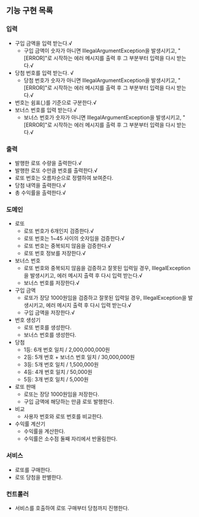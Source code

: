 ## 기능 구현 목록
### 입력
* 구입 금액을 입력 받는다.√
  * 구입 금액이 숫자가 아니면 IllegalArgumentException을 발생시키고, "[ERROR]"로 시작하는 에러 메시지를 출력 후 그 부분부터 입력을 다시 받는다.√
* 당첨 번호를 입력 받는다. √
  * 당첨 번호가 숫자가 아니면 IllegalArgumentException을 발생시키고, "[ERROR]"로 시작하는 에러 메시지를 출력 후 그 부분부터 입력을 다시 받는다.√
* 번호는 쉼표(,)를 기준으로 구분한다.√
* 보너스 번호를 입력 받는다.√
  * 보너스 번호가 숫자가 아니면 IllegalArgumentException을 발생시키고, "[ERROR]"로 시작하는 에러 메시지를 출력 후 그 부분부터 입력을 다시 받는다.√

### 출력
* 발행한 로또 수량을 출력한다.√
* 발행한 로또 수만큼 번호를 출력한다.√
* 로또 번호는 오름차순으로 정렬하여 보여준다.
* 당첨 내역을 출력한다.√
* 총 수익률을 출력한다.√

### 도메인
* 로또
  * 로또 번호가 6개인지 검증한다.√
  * 로또 번호는 1~45 사이의 숫자임을 검증한다.√
  * 로또 번호는 중복되지 않음을 검증한다.√
  * 로또 번호 정보를 저장한다.√
* 보너스 번호
  * 로또 번호와 중복되지 않음을 검증하고 잘못된 입력일 경우, IllegalException을 발생시키고, 에러 메시지 출력 후 다시 입력 받는다.√
  * 보너스 번호를 저장한다.√
* 구입 금액
  * 로또가 장당 1000원임을 검증하고 잘못된 입력일 경우, IllegalException을 발생시키고, 에러 메시지 출력 후 다시 입력 받는다.√
  * 구입 금액을 저장한다.√
* 번호 생성기
  * 로또 번호를 생성한다.
  * 보너스 번호를 생성한다.
* 당첨
  * 1등: 6개 번호 일치 / 2,000,000,000원
  * 2등: 5개 번호 + 보너스 번호 일치 / 30,000,000원
  * 3등: 5개 번호 일치 / 1,500,000원
  * 4등: 4개 번호 일치 / 50,000원
  * 5등: 3개 번호 일치 / 5,000원
* 로또 판매
  * 로또는 장당 1000원임을 저장한다.
  * 구입 금액에 해당하는 만큼 로또 발행한다.
* 비교
  * 사용자 번호와 로또 번호를 비교한다.
* 수익률 계산기
  * 수익률을 계산한다.
  * 수익률은 소수점 둘째 자리에서 반올림한다.

### 서비스
* 로또를 구매한다.
* 로또 당첨을 판별한다.

### 컨트롤러
* 서비스를 호출하여 로또 구매부터 당첨까지 진행한다.